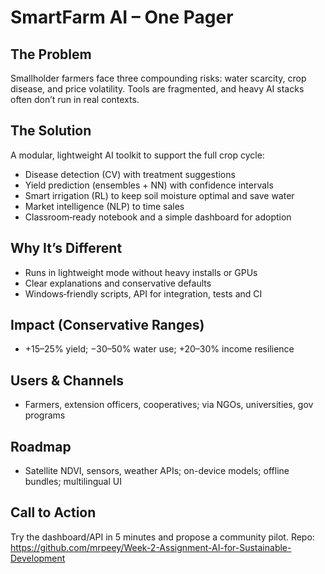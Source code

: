 # SmartFarm AI – One Pager

## The Problem
Smallholder farmers face three compounding risks: water scarcity, crop disease, and price volatility. Tools are fragmented, and heavy AI stacks often don’t run in real contexts.

## The Solution
A modular, lightweight AI toolkit to support the full crop cycle:
- Disease detection (CV) with treatment suggestions
- Yield prediction (ensembles + NN) with confidence intervals
- Smart irrigation (RL) to keep soil moisture optimal and save water
- Market intelligence (NLP) to time sales
- Classroom‑ready notebook and a simple dashboard for adoption

## Why It’s Different
- Runs in lightweight mode without heavy installs or GPUs
- Clear explanations and conservative defaults
- Windows‑friendly scripts, API for integration, tests and CI

## Impact (Conservative Ranges)
- +15–25% yield; −30–50% water use; +20–30% income resilience

## Users & Channels
- Farmers, extension officers, cooperatives; via NGOs, universities, gov programs

## Roadmap
- Satellite NDVI, sensors, weather APIs; on-device models; offline bundles; multilingual UI

## Call to Action
Try the dashboard/API in 5 minutes and propose a community pilot.
Repo: https://github.com/mrpeey/Week-2-Assignment-AI-for-Sustainable-Development
